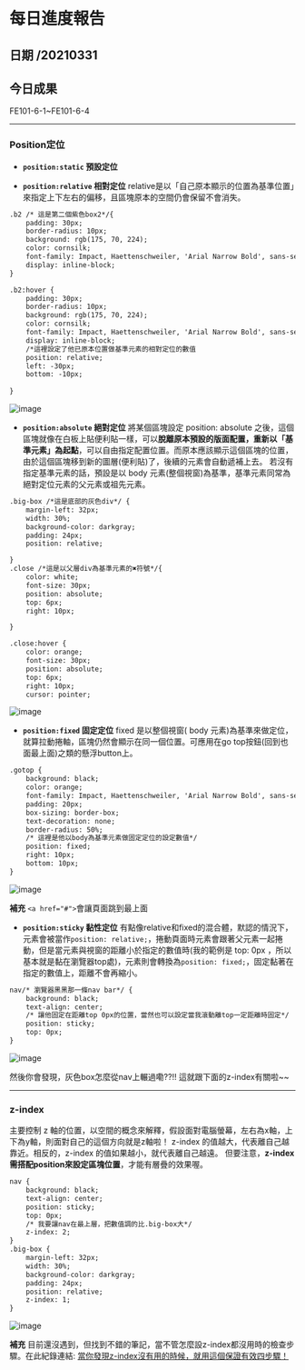 每日進度報告
======
日期 /20210331
---
今日成果
---
FE101-6-1~FE101-6-4
***
### Position定位

- **`position:static` 預設定位**

- **`position:relative` 相對定位**
relative是以「自己原本顯示的位置為基準位置」來指定上下左右的偏移，且區塊原本的空間仍會保留不會消失。

```html
.b2 /* 這是第二個紫色box2*/{
    padding: 30px;
    border-radius: 10px;
    background: rgb(175, 70, 224);
    color: cornsilk;
    font-family: Impact, Haettenschweiler, 'Arial Narrow Bold', sans-serif;
    display: inline-block;
}

.b2:hover {
    padding: 30px;
    border-radius: 10px;
    background: rgb(175, 70, 224);
    color: cornsilk;
    font-family: Impact, Haettenschweiler, 'Arial Narrow Bold', sans-serif;
    display: inline-block;
    /*這裡設定了他已原本位置做基準元素的相對定位的數值
    position: relative;
    left: -30px;
    bottom: -10px;
    
}
```

![image](https://img.onl/zeTw7M)

- **`position:absolute` 絕對定位**
將某個區塊設定 position: absolute 之後，這個區塊就像在白板上貼便利貼一樣，可以**脫離原本預設的版面配置，重新以「基準元素」為起點**，可以自由指定配置位置。而原本應該顯示這個區塊的位置，由於這個區塊移到新的圖層(便利貼)了，後續的元素會自動遞補上去。
若沒有指定基準元素的話，預設是以 body 元素(整個視窗)為基準，基準元素同常為絕對定位元素的父元素或祖先元素。

```html
.big-box /*這是底部的灰色div*/ {
    margin-left: 32px;
    width: 30%;
    background-color: darkgray;
    padding: 24px;
    position: relative;

}
.close /*這是以父層div為基準元素的✖符號*/{
    color: white;
    font-size: 30px;
    position: absolute;
    top: 6px;
    right: 10px;

}

.close:hover {
    color: orange;
    font-size: 30px;
    position: absolute;
    top: 6px;
    right: 10px;
    cursor: pointer;
```

![image](https://img.onl/DyFT3M)

- **`position:fixed` 固定定位**
fixed 是以整個視窗( body 元素)為基準來做定位，就算拉動捲軸，區塊仍然會顯示在同一個位置。可應用在go top按鈕(回到也面最上面)之類的懸浮button上。

```html
.gotop {
    background: black;
    color: orange;
    font-family: Impact, Haettenschweiler, 'Arial Narrow Bold', sans-serif;
    padding: 20px;
    box-sizing: border-box;
    text-decoration: none;
    border-radius: 50%;
    /* 這裡是他以body為基準元素做固定定位的設定數值*/
    position: fixed;
    right: 10px;
    bottom: 10px;
}
```

![image](https://img.onl/aHt3kR)

**補充**
`<a href="#">`會讓頁面跳到最上面


- **`position:sticky` 黏性定位**
有點像relative和fixed的混合體，默認的情況下，元素會被當作`position: relative;`，捲動頁面時元素會跟著父元素一起捲動，但是當元素與視窗的距離小於指定的數值時(我的範例是 top: 0px ，所以基本就是黏在瀏覽器top處)，元素則會轉換為`position: fixed;`，固定黏著在指定的數值上，距離不會再縮小。

```html
nav/* 瀏覽器黑黑那一條nav bar*/ {
    background: black;
    text-align: center;
    /* 讓他固定在距離top 0px的位置，當然也可以設定當我滾動離top一定距離時固定*/
    position: sticky;
    top: 0px;
}
```

![image](https://img.onl/RLnsj1)

然後你會發現，灰色box怎麼從nav上輾過嘞??!!
這就跟下面的z-index有關啦~~

***

### z-index
主要控制 z 軸的位置，以空間的概念來解釋，假設面對電腦螢幕，左右為x軸，上下為y軸，則面對自己的這個方向就是z軸啦！
z-index 的值越大，代表離自己越靠近。相反的，z-index 的值如果越小，就代表離自己越遠。
但要注意，**z-index需搭配position來設定區塊位置**，才能有層疊的效果喔。
```html
nav {
    background: black;
    text-align: center;
    position: sticky;
    top: 0px;
    /* 我要讓nav在最上層，把數值調的比.big-box大*/
    z-index: 2;
}
.big-box {
    margin-left: 32px;
    width: 30%;
    background-color: darkgray;
    padding: 24px;
    position: relative;
    z-index: 1;
}
```

![image](https://img.onl/4vvnSt)

**補充**
目前還沒遇到，但找到不錯的筆記，當不管怎麼設z-index都沒用時的檢查步驟。在此紀錄連結:
<a href="https://blog.weibbb.com/2016/06/z-index.html" base target="_blank">當你發現z-index沒有用的時候，就用這個保證有效四步驟！<a>
